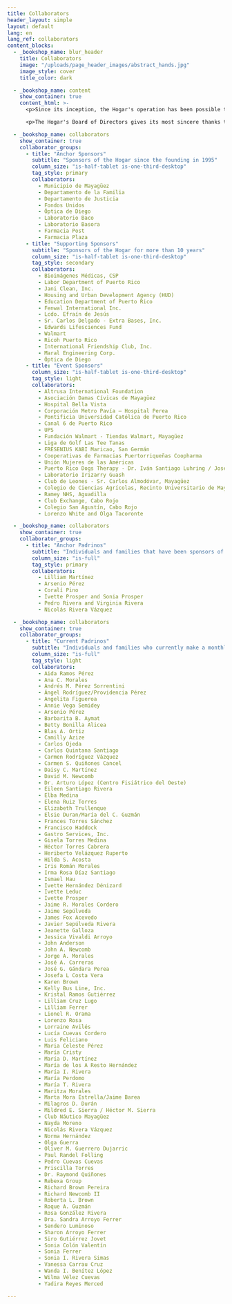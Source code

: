 ```yaml
---
title: Collaborators
header_layout: simple
layout: default
lang: en
lang_ref: collaborators
content_blocks:
  - _bookshop_name: blur_header
    title: Collaborators
    image: "/uploads/page_header_images/abstract_hands.jpg"
    image_style: cover
    title_color: dark

  - _bookshop_name: content
    show_container: true
    content_html: >-
      <p>Since its inception, the Hogar's operation has been possible thanks to the financial support of governmental agencies, private foundations, religious and civic organizations, local merchants and corporations, and residents of the city of Mayagüez and surrounding cities.</p>

      <p>The Hogar's Board of Directors gives its most sincere thanks to the following organizations and individuals for their generosity. <b>Thank you for your contribution!</b></p>

  - _bookshop_name: collaborators
    show_container: true
    collaborator_groups:
      - title: "Anchor Sponsors"
        subtitle: "Sponsors of the Hogar since the founding in 1995"
        column_size: "is-half-tablet is-one-third-desktop"
        tag_style: primary
        collaborators:
          - Municipio de Mayagüez
          - Departamento de la Familia
          - Departamento de Justicia
          - Fondos Unidos
          - Óptica de Diego
          - Laboratorio Baco
          - Laboratorio Basora
          - Farmacia Post
          - Farmacia Plaza
      - title: "Supporting Sponsors"
        subtitle: "Sponsors of the Hogar for more than 10 years"
        column_size: "is-half-tablet is-one-third-desktop"
        tag_style: secondary
        collaborators:
          - Bioimágenes Médicas, CSP
          - Labor Department of Puerto Rico
          - Jani Clean, Inc.
          - Housing and Urban Development Agency (HUD)
          - Education Department of Puerto Rico
          - Fenwal International Inc.
          - Lcdo. Efraín de Jesús
          - Sr. Carlos Delgado - Extra Bases, Inc.
          - Edwards Lifesciences Fund
          - Walmart
          - Ricoh Puerto Rico
          - International Friendship Club, Inc.
          - Maral Engineering Corp.
          - Óptica de Diego
      - title: "Event Sponsors"
        column_size: "is-half-tablet is-one-third-desktop"
        tag_style: light
        collaborators:
          - Altrusa International Foundation
          - Asociación Damas Cívicas de Mayagüez
          - Hospital Bella Vista
          - Corporación Metro Pavía – Hospital Perea
          - Pontificia Universidad Católica de Puerto Rico
          - Canal 6 de Puerto Rico
          - UPS
          - Fundación Walmart - Tiendas Walmart, Mayagüez
          - Liga de Golf Las Tee Tanas
          - FRESENIUS KABI Maricao, San Germán
          - Cooperativas de Farmacias Puertorriqueñas Coopharma
          - Unión Mujeres de las Américas
          - Puerto Rico Dogs Therapy - Dr. Iván Santiago Luhring / José M. Vivoni
          - Laboratorio Irizarry Guash
          - Club de Leones - Sr. Carlos Almodóvar, Mayagüez
          - Colegio de Ciencias Agrícolas, Recinto Universitario de Mayagüez
          - Ramey NHS, Aguadilla
          - Club Exchange, Cabo Rojo
          - Colegio San Agustín, Cabo Rojo
          - Lorenzo White and Olga Tacoronte

  - _bookshop_name: collaborators
    show_container: true
    collaborator_groups:
      - title: "Anchor Padrinos"
        subtitle: "Individuals and families that have been sponsors of the Hogar since the inception of the ‘Padrinos’ program in 1999"
        column_size: "is-full"
        tag_style: primary
        collaborators:
          - Lilliam Martínez
          - Arsenio Pérez
          - Coralí Pino
          - Ivette Prosper and Sonia Prosper
          - Pedro Rivera and Virginia Rivera
          - Nicolás Rivera Vázquez

  - _bookshop_name: collaborators
    show_container: true
    collaborator_groups:
      - title: "Current Padrinos"
        subtitle: "Individuals and families who currently make a monthly or annual monetary contribution to the Hogar"
        column_size: "is-full"
        tag_style: light
        collaborators:
          - Aida Ramos Pérez
          - Ana C. Morales
          - Andrés M. Pérez Sorrentini
          - Ángel Rodríguez/Providencia Pérez
          - Angelita Figueroa
          - Annie Vega Semidey
          - Arsenio Pérez
          - Barbarita B. Aymat
          - Betty Bonilla Alicea
          - Blas A. Ortiz
          - Camilly Azize
          - Carlos Ojeda
          - Carlos Quintana Santiago
          - Carmen Rodríguez Vázquez
          - Carmen S. Quiñones Cancel
          - Daisy C. Martínez
          - David M. Newcomb
          - Dr. Arturo López (Centro Fisiátrico del Oeste)
          - Eileen Santiago Rivera
          - Elba Medina
          - Elena Ruiz Torres
          - Elizabeth Trullenque
          - Elsie Duran/María del C. Guzmán
          - Frances Torres Sánchez
          - Francisco Haddock
          - Gastro Services, Inc.
          - Gisela Torres Medina
          - Héctor Torres Cabrera
          - Heriberto Velázquez Ruperto
          - Hilda S. Acosta
          - Iris Román Morales
          - Irma Rosa Díaz Santiago
          - Ismael Hau
          - Ivette Hernández Dénizard
          - Ivette Leduc
          - Ivette Prosper
          - Jaime R. Morales Cordero
          - Jaime Sepúlveda
          - James Fox Acevedo
          - Javier Sepúlveda Rivera
          - Jeanette Galloza
          - Jessica Vivaldi Arroyo
          - John Anderson
          - John A. Newcomb
          - Jorge A. Morales
          - José A. Carreras
          - José G. Gándara Perea
          - Josefa L Costa Vera
          - Karen Brown
          - Kelly Bus Line, Inc.
          - Kristal Ramos Gutiérrez
          - Lilliam Cruz Lugo
          - Lilliam Ferrer
          - Lionel R. Orama
          - Lorenzo Rosa
          - Lorraine Avilés
          - Lucía Cuevas Cordero
          - Luis Feliciano
          - Maria Celeste Pérez
          - María Cristy
          - María D. Martínez
          - María de los A Resto Hernández
          - María I. Rivera
          - María Perdomo
          - María T. Rivera
          - Maritza Morales
          - Marta Mora Estrella/Jaime Barea
          - Milagros D. Durán
          - Mildred E. Sierra / Héctor M. Sierra
          - Club Náutico Mayagüez
          - Nayda Moreno
          - Nicolás Rivera Vázquez
          - Norma Hernández
          - Olga Guerra
          - Oliver M. Guerrero Dujarric
          - Paul Randel Folling
          - Pedro Cuevas Cuevas
          - Priscilla Torres
          - Dr. Raymond Quiñones
          - Rebexa Group
          - Richard Brown Pereira
          - Richard Newcomb II
          - Roberta L. Brown
          - Roque A. Guzmán
          - Rosa González Rivera
          - Dra. Sandra Arroyo Ferrer
          - Sendero Luminoso
          - Sharon Arroyo Ferrer
          - Siro Gutiérrez Jovet
          - Sonia Colón Valentín
          - Sonia Ferrer
          - Sonia I. Rivera Simas
          - Vanessa Carrau Cruz
          - Wanda I. Benítez López
          - Wilma Vélez Cuevas
          - Yadira Reyes Merced

---
```

